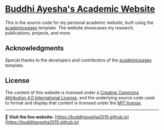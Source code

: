 # [Buddhi Ayesha's Academic Website](https://buddhiayesha2015.github.io)

This is the source code for my personal academic website, built using the [academicpages](https://github.com/academicpages/academicpages.github.io) template. The website showcases my research, publications, projects, and more.

## Acknowledgments

Special thanks to the developers and contributors of the [academicpages](https://github.com/academicpages/academicpages.github.io) template.

## License

The content of this website is licensed under a [Creative Commons Attribution 4.0 International License](https://creativecommons.org/licenses/by/4.0), and the underlying source code used to format and display that content is licensed under the [MIT license](https://opensource.org/licenses/MIT).

---

🔗 **Visit the live website:** [https://buddhiayesha2015.github.io](https://buddhiayesha2015.github.io)
